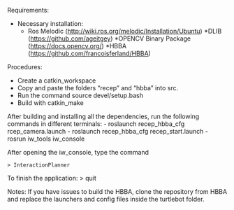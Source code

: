 Requirements:
 
- Necessary installation:
  * Ros Melodic (http://wiki.ros.org/melodic/Installation/Ubuntu)
  *DLIB (https://github.com/ageitgey)
  *OPENCV Binary Package (https://docs.opencv.org/)
  *HBBA (https://github.com/francoisferland/HBBA)


Procedures:
- Create a catkin_workspace
- Copy and paste the folders “recep” and “hbba” into src.
- Run the command source devel/setup.bash
- Build with catkin_make

After building and installing all the dependencies, run the following commands in different terminals:
	- roslaunch recep_hbba_cfg rcep_camera.launch
	- roslaunch recep_hbba_cfg recep_start.launch
	- rosrun iw_tools iw_console

After opening the iw_console, type the command 

	> InteractionPlanner
To finish the application:
	> quit


Notes:
	If you have issues to build the HBBA, clone the repository from HBBA and replace the launchers and config files inside the turtlebot folder.
